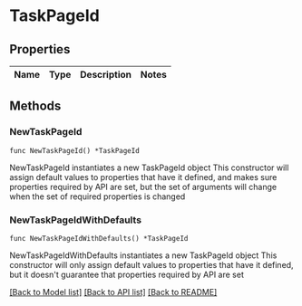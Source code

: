 # TaskPageId

## Properties

Name | Type | Description | Notes
------------ | ------------- | ------------- | -------------

## Methods

### NewTaskPageId

`func NewTaskPageId() *TaskPageId`

NewTaskPageId instantiates a new TaskPageId object
This constructor will assign default values to properties that have it defined,
and makes sure properties required by API are set, but the set of arguments
will change when the set of required properties is changed

### NewTaskPageIdWithDefaults

`func NewTaskPageIdWithDefaults() *TaskPageId`

NewTaskPageIdWithDefaults instantiates a new TaskPageId object
This constructor will only assign default values to properties that have it defined,
but it doesn't guarantee that properties required by API are set


[[Back to Model list]](../README.md#documentation-for-models) [[Back to API list]](../README.md#documentation-for-api-endpoints) [[Back to README]](../README.md)


